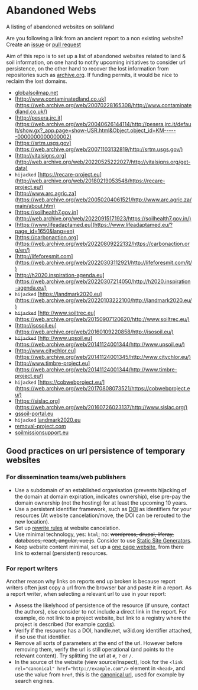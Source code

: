 # Abandoned Webs

A listing of abandoned websites on soil/land

Are you following a link from an ancient report to a non existing website? Create an [issue](../../issues) or [pull request](../../pulls)

Aim of this repo is to set up a list of abandoned websites related to land & soil information, on one hand to notify upcoming initiatives to consider url persistence, on the other hand to recover the lost information 
from repositories such as [archive.org](https://web.archive.org). If funding permits, it would be nice to reclaim the lost domains.

- [globalsoilmap.net](https://web.archive.org/web/20180712112423/http://globalsoilmap.net/)
- [http://www.contaminatedland.co.uk](https://web.archive.org/web/20070228165308/http://www.contaminatedland.co.uk/) 
- [http://pesera.jrc.it](https://web.archive.org/web/20040626144114/http://pesera.jrc.it/default/show.gx?_app.page=show-USR.html&Object.object_id=KM------0000000000000002) 
- [https://srtm.usgs.gov](https://web.archive.org/web/20071103132819/http://srtm.usgs.gov/) 
- [http://vitalsigns.org](http://web.archive.org/web/20220525222027/http://vitalsigns.org/get-data)
- `hijacked` [https://recare-project.eu](http://web.archive.org/web/20180219053548/https://recare-project.eu/)
- [http://www.arc.agric.za](https://web.archive.org/web/20050204061521/http://www.arc.agric.za/main/about.htm)
- [https://soilhealth7.gov.in](http://web.archive.org/web/20220915171923/https://soilhealth7.gov.in/)
- [https://www.lifeadaptamed.eu](https://www.lifeadaptamed.eu/?page_id=1650&lang=en)
- [https://carbonaction.org](https://web.archive.org/web/20220809222132/https://carbonaction.org/en/)
- [http://lifeforesmit.com](https://web.archive.org/web/20220303112921/http://lifeforesmit.com/it/)
- [http://h2020.inspiration-agenda.eu](https://web.archive.org/web/20220307214050/http://h2020.inspiration-agenda.eu/)
- `hijacked` [https://landmark2020.eu](https://web.archive.org/web/20220103222100/http://landmark2020.eu/)
- ~~`hijacked`~~ [http://www.soiltrec.eu](https://web.archive.org/web/20150907120620/http://www.soiltrec.eu/)
- [http://isosoil.eu](https://web.archive.org/web/20160109220858/http://isosoil.eu/)
- ~~`hijacked`~~ [http://www.upsoil.eu](https://web.archive.org/web/20141124001344/http://www.upsoil.eu/)
- [http://www.citychlor.eu](https://web.archive.org/web/20141124001345/http://www.citychlor.eu/)
- [http://www.timbre-project.eu](https://web.archive.org/web/20141124001344/http://www.timbre-project.eu/)
- `hijacked` [https://cobwebproject.eu/](https://web.archive.org/web/20170808073521/https://cobwebproject.eu/)
- [https://sislac.org](https://web.archive.org/web/20160726023137/http://www.sislac.org/)
- [gssoil-portal.eu](https://web.archive.org/web/20131009224121/http://gssoil-portal.eu/ingrid-portal/)
- `hijacked` [landmark2020.eu](https://web.archive.org/web/20220310125101/https://landmark2020.eu/)
- [removal-project.com](https://web.archive.org/web/20240822131212/https://www.removal-project.com/)
- [soilmissionsupport.eu](https://web.archive.org/web/20220925172454/https://www.soilmissionsupport.eu/)


## Good practices on url persistence of temporary websites

### For dissemination teams/web publishers

- Use a subdomain of an established organisation (prevents hijacking of the domain at domain expiration, indicates ownership), else pre-pay the domain ownership (not the hosting) for at least the upcoming 10 years.
- Use a persistent identifier framework, such as [DOI](https://doi.org) as identifiers for your resources (At website cancelation/move, the DOI can be rerouted to the new location).
- Set up [rewrite rules](https://en.wikipedia.org/wiki/Rewrite_engine) at website cancelation.
- Use minimal technology, yes: `html`; no: ~~wordpress, drupal, liferay, databases, react, angular, vue.js~~. Consider to use [Static Site Generators](https://about.gitlab.com/blog/2022/04/18/comparing-static-site-generators/).
- Keep website content minimal, set up a [one page website](https://www.web.com/blog/one-page-vs-multi-page-website/), from there link to external (persistent) resources.

### For report writers

Another reason why links on reports end up broken is because report writers often just copy a url from the browser bar and paste it in a report.
As a report writer, when selecting a relevant url to use in your report:

- Assess the likelyhood of persistence of the resource (if unsure, contact the authors), else consider to not include a direct link in the report. For example, do not link to a project website, but link to a registry where the project is described (for example [cordis](https://cordis.europa.eu)).
- Verify if the resource has a DOI, handle.net, w3id.org identifier attached, if so use that identifier.
- Remove all sorts of parameters at the end of the url. However before removing them, verify the url is still operational (and points to the relevant content). Try splitting the url at `#`, `?` or `/`.
- In the source of the website (view source/inspect), look for the `<link rel="canonical" href="http://example.com"/>` element in `<head>`, and use the value from `href`, this is the [canonical url](https://en.wikipedia.org/wiki/Canonical_link_element), used for example by search engines. 
